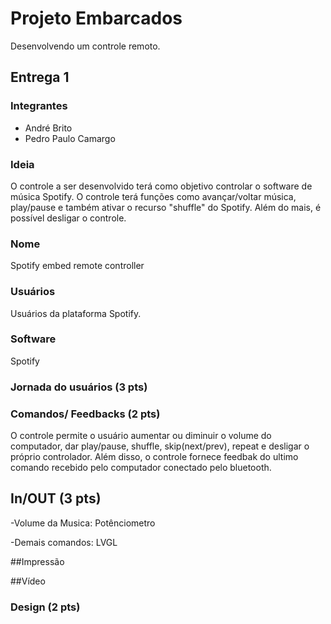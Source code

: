 # Projeto Embarcados

Desenvolvendo um controle remoto.

## Entrega 1

### Integrantes

- André Brito
- Pedro Paulo Camargo

### Ideia

<!--  Descreva aqui em poucas palavras qual a ideia do seu controle. Se ele vai ser de jogo ou de aplicação -->
O controle a ser desenvolvido terá como objetivo controlar o software de música Spotify. O controle terá funções como avançar/voltar música, play/pause e também ativar o recurso "shuffle" do Spotify. Além do mais, é possível desligar o controle.

### Nome

<!-- De um nome ao seu controle! -->
Spotify embed remote controller

### Usuários 

<!-- Descreva aqui quem seriam os possíveis usuários deste controle. -->
Usuários da plataforma Spotify.

### Software

<!-- Qual software que seu controle vai controlar? -->
Spotify

### Jornada do usuários (3 pts)

<!-- Descreva ao menos duas jornadas de usuários distintos, é para caprichar! -->

### Comandos/ Feedbacks (2 pts)

O controle permite o usuário aumentar ou diminuir o volume do computador, dar play/pause, shuffle, skip(next/prev), repeat e desligar o próprio controlador. Além disso, o controle fornece feedbak do ultimo comando recebido pelo computador conectado pelo bluetooth. 

## In/OUT (3 pts)

-Volume da Musica: Potênciometro

-Demais comandos: LVGL

##Impressão

##Vídeo

### Design (2 pts)

<!--
Faca um esboco de como seria esse controle (vai ter uma etapa que terão que detalhar melhor isso).
-->
